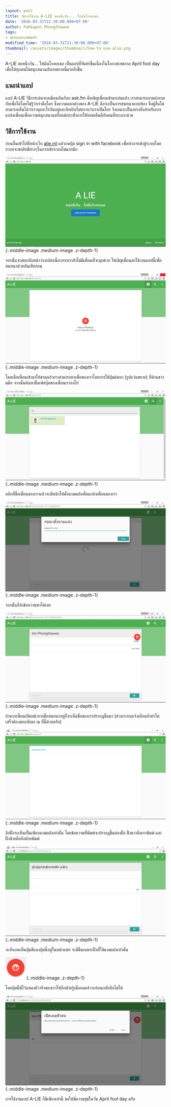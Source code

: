 ```yaml
---
layout: post
title: วิธีการใช้งาน A-LIE ขอหนึ่งวัน... ให้ฉันโกหกเธอ
date: '2016-03-31T21:30:00.000+07:00'
author: Pakkapon Phongthawee
tags:
- announcement
modified_time: '2016-03-31T21:30:00.000+07:00'
thumbnail: /assets/images/thumbnail/how-to-use-alie.png
---
```

A-LIE ขอหนึ่งวัน... ให้ฉันโกหกเธอ เป็นแอปที่จัดทำขึ้นเนื่องในโอกาสเทศกาล April fool day เพื่อให้ทุกคนได้สนุกสนานกับเทศกาลนี้มากยิ่งขึ้น

## แนะนำแอป

แอป A-LIE วิธีการเล่นจะเหมือนกันกับบ ask.fm คือเชิญเพื่อนเข้ามาเล่นแล้ว เราสามารถถามคำถามกับเพื่อได้โดยไม่รู้ว่าเราคือใคร ซึ่งความแตกต่างของ A-LIE คือจะเป็นการสนทนาแบบห้อง ซึ่งผู้อื่นไม่สามารถเห็นได้ว่าเราคุยอะไรกันอยู่และอีกฝ่ายไม่ทราบว่าเราเป็นใคร จึงเหมาะเป็นอย่างยิ่งสำหรับการแกล้งเพื่อนเพื่อความสนุกสนานหรือแม้กระทั่งการใช้ง้อขอคืนดีกับคนที่ทะเลาะด้วย

## วิธีการใช้งาน


ก่อนอื่นเข้าไปที่หน้าเว็บ [alie.ml](https://alie.ml) แล้วกดปุ่ม sign in with facebook เพื่อทำการเข้าสู่ระบบโดยระบบจะขอสิทธิ์ต่างๆในการเข้าระบบไม่มากนัก

![](/assets/images/post/how-to-use-alie/landing.png){:.middle-image .medium-image .z-depth-1}

จากนั้นจะพบกลับหน้าว่างเปล่าเนื่องจากเรายังไม่มีเพื่อนที่จะคุยด้วย ให้เชิญเพื่อนมาใช้งานแอปนี้เพื่อสนทนาด้วยกันเสียก่อน

![](/assets/images/post/how-to-use-alie/blank.png){:.middle-image .medium-image .z-depth-1}

โดยเมื่อเพื่อนเข้ามาให้ชานแล้วเราสามารถหาเพื่อของเราโดยการใช้ปุ่มค้นหา (รูปแว่นขยาย) ที่ด้านขวามมือ จากนั้นค้นหาชื่อเฟสบุ๊คของเพื่อนเราลงไป

![](/assets/images/post/how-to-use-alie/search.png){:.middle-image .medium-image .z-depth-1}

คลิกที่ชื่อเพื่อนของเราแล้วจะมีหน้าให้ตั้งนามแฝงเพื่อแกล้งเพื่อนของเรา

![](/assets/images/post/how-to-use-alie/hide-name.png){:.middle-image .medium-image .z-depth-1}

จากนั้นก็ส่งข้อความหาได้เลย

![](/assets/images/post/how-to-use-alie/send.png){:.middle-image .medium-image .z-depth-1}

ถ้าหากเพื่อนเปิดหน้ารายชื่อสนทนาอยู่ก็จะเห็นชื่อของเราปรากฏขึ้นมา (ส่วนระบบแจ้งเตือนยังทำไม่เสร็จต้องขออภัยมา ณ ที่นี้ด้วยครับ)

![](/assets/images/post/how-to-use-alie/inbox.png){:.middle-image .medium-image .z-depth-1}

อีกฝั่งจะเห็นเป็นเพียงนามแฝงเท่านั้น โดยข้อความที่พิมพ์จะปรากฏขึ้นสองฝั่ง ฝั่งขวาคือเราพิมพ์ และฝั่งซ้ายคืออีกฝ่ายพิมพ์

![](/assets/images/post/how-to-use-alie/diffside.png){:.middle-image .medium-image .z-depth-1}

จะสังเกตเห็นปุ่มสีแดงปุ่มนี้อยู่ในหน้าแชท จะมีขึ้นเฉพาะฝั่งที่ใช้นามแฝงเท่านั้น

![](/assets/images/post/how-to-use-alie/showme.png){:.middle-image .z-depth-1}

โดยปุ่มนี้มีไว้แสดงตัวจริงของเราให้อีกฝ่ายรู้เมื่อกดแล้วจะย้อนกลับอีกไม่ได้

![](/assets/images/post/how-to-use-alie/showme2.png){:.middle-image .medium-image .z-depth-1}

การใช้งานแอป A-LIE ก็มีเพียงเท่านี้ ขอให้มีความสุขในวัน April fool day ครับ
